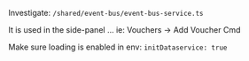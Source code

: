 Investigate: `/shared/event-bus/event-bus-service.ts`

It is used in the side-panel ... ie: Vouchers -> Add Voucher Cmd

Make sure loading is enabled in env: `initDataservice: true`
